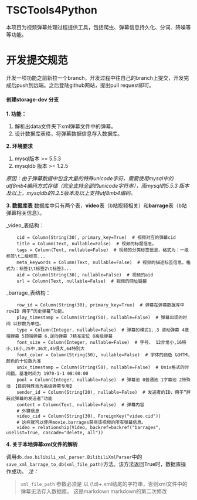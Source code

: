 # TSCTools4Python

本项目为视频弹幕处理过程提供工具，包括爬虫、弹幕信息持久化、分词、降噪等等功能。

# 开发提交规范

开发一项功能之前新拉一个branch，开发过程中往自己的branch上提交，开发完成后push到远端。之后登陆github网站，提出pull request即可。

#### 创建storage-dev 分支
**1. 功能：**
>
1. 解析出data文件夹下xml弹幕文件中的弹幕。
2. 设计数据库表格，将弹幕数据信息存入数据库。

**2. 环境要求**
>
1. mysql版本 >= 5.5.3
2. mysqldb 版本 >= 1.2.5

_原因：由于弹幕数据中包含大量的特殊unicode字符，需要使用mysql中的utf8mb4编码方式存储（完全支持全部的unicode字符串），而mysql的5.5.3
版本及以上，mysqldb的1.2.5版本及以上支持utf8mb4编码。_

**3. 数据库表**
数据库中只有两个表，**video**表（b站视频相关）和**barrage**表（b站弹幕相关信息）。

_video_表结构：
```
    cid = Column(String(30), primary_key=True)  # 视频对应的弹幕cid
    title = Column(Text, nullable=False)  # 视频的标题信息。
    tags = Column(Text, nullable=False)  # 视频的分类标签信息，格式为：一级标签\t二级标签...
    meta_keywords = Column(Text, nullable=False)  # 视频的描述标签信息，格式为：标签1\t标签2\t标签3...
    aid = Column(String(30), nullable=False)  # 视频的aid
    url = Column(Text, nullable=False)  # 视频的网址链接
```

_barrage_表结构：
```
    row_id = Column(String(30), primary_key=True)  # 弹幕在弹幕数据库中rowID 用于“历史弹幕”功能。
    play_timestamp = Column(String(50), nullable=False)  # 弹幕出现的时间 以秒数为单位。
    type = Column(Integer, nullable=False)  # 弹幕的模式1..3 滚动弹幕 4底端弹幕 5顶端弹幕 6.逆向弹幕 7精准定位 8高级弹幕
    font_size = Column(Integer, nullable=False)  # 字号， 12非常小,16特小,18小,25中,36大,45很大,64特别大
    font_color = Column(String(50), nullable=False)  # 字体的颜色 以HTML颜色的十位数为准
    unix_timestamp = Column(String(50), nullable=False)  # Unix格式的时间戳。基准时间为 1970-1-1 08:00:00
    pool = Column(Integer, nullable=False)  # 弹幕池 0普通池 1字幕池 2特殊池 【目前特殊池为高级弹幕专用】
    sender_id = Column(String(20), nullable=False)  # 发送者的ID，用于“屏蔽此弹幕的发送者”功能
    content = Column(Text, nullable=False)  # 弹幕内容
    # 外键信息
    video_cid = Column(String(30), ForeignKey("video.cid"))
    # 这样就可以使用movie.barrages获得该视频的所有弹幕信息。
    video = relationship(Video, backref=backref("barrages", uselist=True, cascade="delete, all"))
```

**4. 关于本地弹幕xml文件的解析**

调用```db.dao.bilibili_xml_parser.BilibiliXmlParser```中的```save_xml_barrage_to_db(xml_file_path)```方法。该方法返回True时，数据库操作成功。
_注：_
> ```xml_file_path``` 参数必须是 以 (\d)+.xml结尾的字符串，否则xml文件中的弹幕无法存入数据库。
> 这是markdown
> markdown的第二次修改
